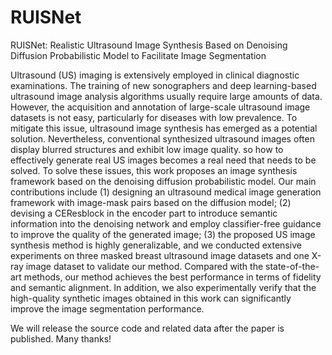 # RUISNet
RUISNet: Realistic Ultrasound Image Synthesis Based on Denoising Diffusion Probabilistic Model to Facilitate Image Segmentation

Ultrasound (US) imaging is extensively employed in clinical diagnostic examinations. The training of new sonographers and deep learning-based ultrasound image analysis algorithms usually require large amounts of data. However, the acquisition and annotation of large-scale ultrasound image datasets is not easy, particularly for diseases with low prevalence. To mitigate this issue, ultrasound image synthesis has emerged as a potential solution. Nevertheless, conventional synthesized ultrasound images often display blurred structures and exhibit low image quality. so how to effectively generate real US images becomes a real need that needs to be solved. To solve these issues, this work proposes an image synthesis framework based on the denoising diffusion probabilistic model. Our main contributions include (1) designing an ultrasound medical image generation framework with image-mask pairs based on the diffusion model; (2) devising a CEResblock in the encoder part to introduce semantic information into the denoising network and employ classifier-free guidance to improve the quality of the generated image; (3) the proposed US image synthesis method is highly generalizable, and we conducted extensive experiments on three masked breast ultrasound image datasets and one X-ray image dataset to validate our method. Compared with the state-of-the-art methods, our method achieves the best performance in terms of fidelity and semantic alignment. In addition, we also experimentally verify that the high-quality synthetic images obtained in this work can significantly improve the image segmentation performance. 

We will release the source code and related data after the paper is published. Many thanks!
